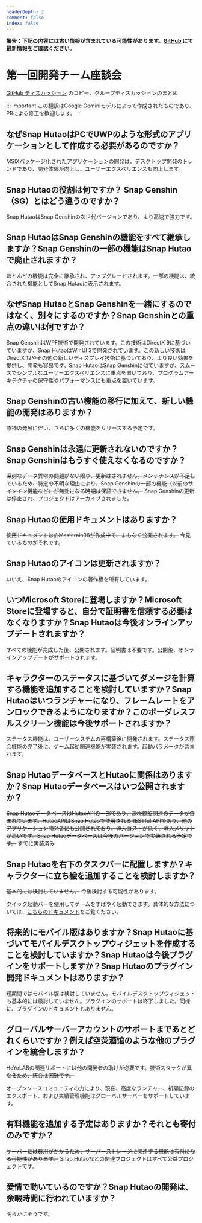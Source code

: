 ```yaml
---
headerDepth: 2
comment: false
index: false
---
```


**警告：下記の内容には古い情報が含まれている可能性があります。[GitHub](https://github.com/DGP-Studio/Snap.Hutao) にて最新情報をご確認ください。**

# 第一回開発チーム座談会

[GitHub ディスカッション](https://github.com/DGP-Studio/Snap.Hutao/discussions/46) のコピー、グループディスカッションのまとめ

::: important
この翻訳はGoogle Geminiモデルによって作成されたものであり、PRによる修正を歓迎します。
:::

## なぜSnap HutaoはPCでUWPのような形式のアプリケーションとして作成する必要があるのですか？

MSIXパッケージ化されたアプリケーションの開発は、デスクトップ開発のトレンドであり、開発体験が向上し、ユーザーエクスペリエンスも向上します。

## Snap Hutaoの役割は何ですか？ Snap Genshin（SG）とはどう違うのですか？

Snap HutaoはSnap Genshinの次世代バージョンであり、より高速で強力です。

## Snap HutaoはSnap Genshinの機能をすべて継承しますか？Snap Genshinの一部の機能はSnap Hutaoで廃止されますか？

ほとんどの機能は完全に継承され、アップグレードされます。一部の機能は、統合された機能としてSnap Hutaoに表示されます。

## なぜSnap HutaoとSnap Genshinを一緒にするのではなく、別々にするのですか？Snap Genshinとの重点の違いは何ですか？

Snap GenshinはWPF技術で開発されています。この技術はDirectX 9に基づいていますが、Snap HutaoはWinUI 3で開発されています。この新しい技術はDirectX 12やその他の新しいディスプレイ技術に基づいており、より良い効果を提供し、開発も容易です。Snap HutaoはSnap Genshinに似ていますが、スムーズでシンプルなユーザーエクスペリエンスに重点を置いており、プログラムアーキテクチャの保守性やパフォーマンスにも重点を置いています。

## Snap Genshinの古い機能の移行に加えて、新しい機能の開発はありますか？

原神の発展に伴い、さらに多くの機能をリリースする予定です。

## Snap Genshinは永遠に更新されないのですか？Snap Genshinはもうすぐ使えなくなるのですか？

~~深刻なデータ異常の問題がない限り、更新はされません。メンテナンスが不足しているため、特定の不明な理由により、Snap Genshinの一部の機能（以前のサインイン機能など）が無効になる時期は保証できません。~~
Snap.Genshinの更新は停止され、プロジェクトはアーカイブされました。

## Snap Hutaoの使用ドキュメントはありますか？

~~使用ドキュメントは@Masterain98が作成中で、まもなく公開されます。~~ 今見ているものがそれです。

## Snap Hutaoのアイコンは更新されますか？

いいえ、Snap Hutaoのアイコンの著作権を所有しています。

## いつMicrosoft Storeに登場しますか？Microsoft Storeに登場すると、自分で証明書を信頼する必要はなくなりますか？Snap Hutaoは今後オンラインアップデートされますか？

すべての機能が完成した後、公開されます。証明書は不要です。公開後、オンラインアップデートがサポートされます。

## キャラクターのステータスに基づいてダメージを計算する機能を追加することを検討していますか？Snap Hutaoはいつランチャーになり、フレームレートをアンロックできるようになりますか？このボーダレスフルスクリーン機能は今後サポートされますか？

ステータス機能は、ユーザーシステムの再構築後に開発されます。ステータス照会機能の完了後に、ゲーム起動関連機能が実装されます。起動パラメータが含まれます。

## Snap HutaoデータベースとHutaoに関係はありますか？Snap Hutaoデータベースはいつ公開されますか？

~~Snap HutaoデータベースはHutaoAPIの一部であり、深境螺旋関連のデータが含まれています。HutaoAPIはSnap Hutaoで使用されるRESTful APIであり、他のアプリケーション開発者にも公開されており、導入コストが低く、導入メリットが高いです。Snap Hutaoデータベースは今後のバージョンで実装される予定です。~~ すでに実装済み

## Snap Hutaoを右下のタスクバーに配置しますか？キャラクターに立ち絵を追加することを検討しますか？

~~基本的には検討していません。~~ 今後検討する可能性があります。

クイック起動バーを使用してゲームをすばやく起動できます。具体的な方法については、[こちらのドキュメント](../features/game-launcher.md#胡桃ツールボックスでゲームをすばやく起動する方法)をご覧ください。

## 将来的にモバイル版はありますか？Snap Hutaoに基づいてモバイルデスクトップウィジェットを作成することを検討していますか？Snap Hutaoは今後プラグインをサポートしますか？Snap Hutaoのプラグイン開発ドキュメントはありますか？

短期間ではモバイル版は検討していません。モバイルデスクトップウィジェットも基本的には検討していません。プラグインのサポートは終了しました。同様に、プラグインのドキュメントもありません。

## グローバルサーバーアカウントのサポートまであとどれくらいですか？例えば空荧酒馆のような他のプラグインを統合しますか？

~~HoYoLABの関連サポートには他の開発者の助けが必要です。技術スタックが異なるため、統合は困難です。~~

オープンソースコミュニティの力により、現在、高度なランチャー、祈願記録のエクスポート、および実績管理機能はグローバルサーバーをサポートしています。

## 有料機能を追加する予定はありますか？それとも寄付のみですか？

~~サーバーには費用がかかるため、サーバーストレージに関連する機能は有料になる可能性があります。~~ Snap.Hutaoなどの関連プロジェクトはすべて公益プロジェクトです。

## 愛情で動いているのですか？Snap Hutaoの開発は、余暇時間に行われていますか？

明らかにそうです。

